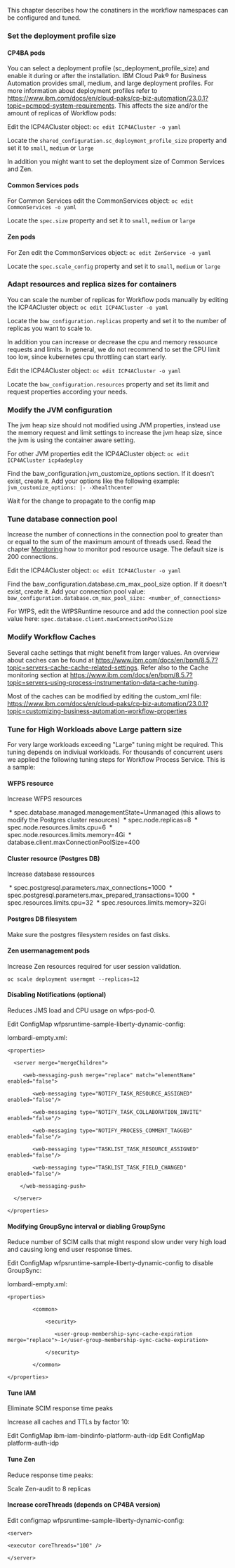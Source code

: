 This chapter describes how the conatiners in the workflow namespaces can be configured and tuned.


### Set the deployment profile size

#### CP4BA pods
You can select a deployment profile (sc_deployment_profile_size) and enable it during or after the installation. IBM Cloud Pak® for Business Automation provides small, medium, and large deployment profiles. For more information about deployment profiles refer to https://www.ibm.com/docs/en/cloud-paks/cp-biz-automation/23.0.1?topic=pcmppd-system-requirements. This affects the size and/or the amount of replicas of Workflow pods:

Edit the ICP4ACluster object:
`oc edit ICP4ACluster -o yaml`

Locate the `shared_configuration.sc_deployment_profile_size` property and set it to `small`, `medium` or `large`

In addition you might want to set the deployment size of Common Services and Zen.

#### Common Services pods
For Common Services edit the CommonServices object:
`oc edit CommonServices -o yaml`

Locate the `spec.size` property and set it to `small`, `medium` or `large`

#### Zen pods
For Zen edit the CommonServices object:
`oc edit ZenService -o yaml`

Locate the `spec.scale_config` property and set it to `small`, `medium` or `large`


### Adapt resources and replica sizes for containers 
You can scale the number of replicas for Workflow pods manually by editing the ICP4ACluster object:
`oc edit ICP4ACluster -o yaml`

Locate the `baw_configuration.replicas` property and set it to the number of replicas you want to scale to.

In addition you can increase or decrease the cpu and memory ressource requests and limits.
In general, we do not recommend to set the CPU limit too low, since kubernetes cpu throttling can start early.

Edit the ICP4ACluster object:
`oc edit ICP4ACluster -o yaml`

Locate the `baw_configuration.resources` property and set its limit and request properties according your needs. 


### Modify the JVM configuration
The jvm heap size should not modified using JVM properties, instead use the memory request and limit settings to increase the jvm heap size, since the jvm is using the container aware setting.

For other JVM properties edit the ICP4ACluster object:
`oc edit ICP4ACluster icp4adeploy`

Find the baw_configuration.jvm_customize_options section. If it doesn't exist, create it. Add your options like the following example:
`jvm_customize_options: |-
-Xhealthcenter`

Wait for the change to propagate to the config map


### Tune database connection pool

Increase the number of connections in the connection pool to greater than or equal to the sum of the maximum amount of threads used. Read the chapter [Monitoring](monitoring.md) how to monitor pod resource usage. The default size is 200 connections.

Edit the ICP4ACluster object:
`oc edit ICP4ACluster -o yaml`

Find the baw_configuration.database.cm_max_pool_size option. If it doesn't exist, create it. Add your connection pool value:
`baw_configuration.database.cm_max_pool_size: <number_of_connections>`

For WfPS, edit the WfPSRuntime resource and add the connection pool size value here:
`spec.database.client.maxConnectionPoolSize`

### Modify Workflow Caches
Several cache settings that might benefit from larger values. An overview about caches can be found at https://www.ibm.com/docs/en/bpm/8.5.7?topic=servers-cache-cache-related-settings. Refer also to the Cache monitoring section at https://www.ibm.com/docs/en/bpm/8.5.7?topic=servers-using-process-instrumentation-data-cache-tuning.

Most of the caches can be modified by editing the custom_xml file:
https://www.ibm.com/docs/en/cloud-paks/cp-biz-automation/23.0.1?topic=customizing-business-automation-workflow-properties


### Tune for High Workloads above Large pattern size

For very large workloads exceeding "Large" tuning might be required. This tuning depends on indiviual workloads. For thousands of concurrent users we applied the following tuning steps for Workflow Process Service. This is a sample:

#### WFPS resource

Increase WFPS resources

 * spec.database.managed.managementState=Unmanaged (this allows to modify the Postgres cluster resources)
 * spec.node.replicas=8
 * spec.node.resources.limits.cpu=6
 * spec.node.resources.limits.memory=4Gi
 * database.client.maxConnectionPoolSize=400
 
#### Cluster resource (Postgres DB)

Increase database ressources

 * spec.postgresql.parameters.max_connections=1000
 * spec.postgresql.parameters.max_prepared_transactions=1000
 * spec.resources.limits.cpu=32
 * spec.resources.limits.memory=32Gi

#### Postgres DB filesystem
Make sure the postgres filesystem resides on fast disks.

#### Zen usermanagement pods

Increase Zen resources required for user session validation.
```
oc scale deployment usermgmt --replicas=12
```

#### Disabling Notifications (optional)

Reduces JMS load and CPU usage on wfps-pod-0.

Edit ConfigMap wfpsruntime-sample-liberty-dynamic-config:

lombardi-empty.xml:
```
<properties>

  <server merge="mergeChildren">

     <web-messaging-push merge="replace" match="elementName" enabled="false">

        <web-messaging type="NOTIFY_TASK_RESOURCE_ASSIGNED" enabled="false"/>

        <web-messaging type="NOTIFY_TASK_COLLABORATION_INVITE" enabled="false"/>

        <web-messaging type="NOTIFY_PROCESS_COMMENT_TAGGED" enabled="false"/>

        <web-messaging type="TASKLIST_TASK_RESOURCE_ASSIGNED" enabled="false"/>

        <web-messaging type="TASKLIST_TASK_FIELD_CHANGED" enabled="false"/>

    </web-messaging-push>

  </server>

</properties>
```

#### Modifying GroupSync interval or diabling GroupSync

Reduce number of SCIM calls that might respond slow under very high load and causing long end user response times.

Edit ConfigMap wfpsruntime-sample-liberty-dynamic-config to disable GroupSync:

lombardi-empty.xml:
```
<properties>

        <common>

            <security>

               <user-group-membership-sync-cache-expiration merge="replace">-1</user-group-membership-sync-cache-expiration>

            </security>

        </common>

</properties>
```

#### Tune IAM

Eliminate SCIM response time peaks

Increase all caches and TTLs by factor 10:

Edit ConfigMap ibm-iam-bindinfo-platform-auth-idp
Edit ConfigMap platform-auth-idp

#### Tune Zen

Reduce response time peaks:

Scale Zen-audit to 8 replicas

#### Increase coreThreads (depends on CP4BA version)

Edit configmap wfpsruntime-sample-liberty-dynamic-config:
```
<server>

<executor coreThreads="100" />

</server>
```

